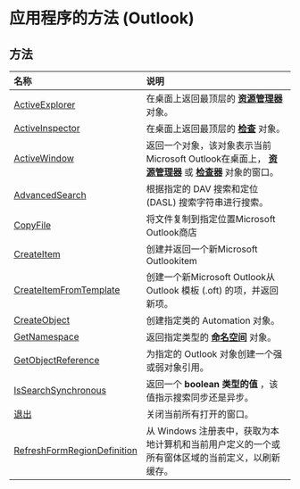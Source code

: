 
# 应用程序的方法 (Outlook)

## 方法



|**名称**|**说明**|
|:-----|:-----|
|[ActiveExplorer](f6dd27c0-4319-c7fc-191f-8b3b2ea319d3.md)|在桌面上返回最顶层的 **[资源管理器](026591e5-049f-503a-4166-34e6dbc225fb.md)** 对象。|
|[ActiveInspector](3f2b6491-7b4b-8165-327e-b319711d5656.md)|在桌面上返回最顶层的 **[检查](d7384756-669c-0549-1032-c3b864187994.md)** 对象。|
|[ActiveWindow](5f5b4e8b-61e4-417b-6b0c-14d1ccb41594.md)|返回一个对象，该对象表示当前Microsoft Outlook在桌面上， **[资源管理器](026591e5-049f-503a-4166-34e6dbc225fb.md)** 或 **[检查器](d7384756-669c-0549-1032-c3b864187994.md)** 对象的窗口。|
|[AdvancedSearch](7b433d8b-08b9-dff1-b854-287d76b47a90.md)|根据指定的 DAV 搜索和定位 (DASL) 搜索字符串进行搜索。|
|[CopyFile](dc848d48-23e0-d0a9-049d-b2ae414151d5.md)|将文件复制到指定位置Microsoft Outlook商店|
|[CreateItem](e5fbf367-db16-5042-823e-68e6b805e612.md)|创建并返回一个新Microsoft Outlookitem|
|[CreateItemFromTemplate](5e6c0ec4-779d-3743-afdb-606ad512ba95.md)|创建一个新Microsoft Outlook从 Outlook 模板 (.oft) 的项，并返回新项。|
|[CreateObject](09b6ff5b-a750-c07d-7499-c1f8a00214fe.md)|创建指定类的 Automation 对象。|
|[GetNamespace](6175d0d9-5a61-ce45-35c0-b70895d757b3.md)|返回指定类型的 **[命名空间](f0dcaa19-07f5-5d42-a3bf-2e42b7885644.md)** 对象。|
|[GetObjectReference](426ade68-155b-9076-b3f8-4108f44688b0.md)|为指定的 Outlook 对象创建一个强或弱对象引用。|
|[IsSearchSynchronous](cd757b43-5e3f-1504-9944-7431bda6f004.md)|返回一个 **boolean 类型的值** ，该值指示搜索同步还是异步。|
|[退出](664bc8ba-ad97-8d4f-02f9-7f9bdd04beea.md)|关闭当前所有打开的窗口。|
|[RefreshFormRegionDefinition](35183f18-7c59-80c5-e281-af15afe39198.md)|从 Windows 注册表中，获取为本地计算机和当前用户定义的一个或所有窗体区域的当前定义，以刷新缓存。|
